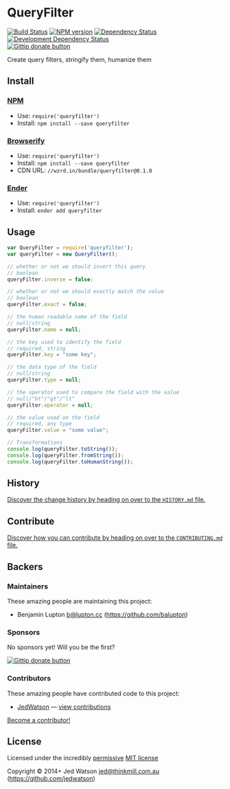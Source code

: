 
<!-- TITLE/ -->

# QueryFilter

<!-- /TITLE -->


<!-- BADGES/ -->

[![Build Status](http://img.shields.io/travis-ci/keystonejs/queryfilter.png?branch=master)](http://travis-ci.org/keystonejs/queryfilter "Check this project's build status on TravisCI")
[![NPM version](http://badge.fury.io/js/queryfilter.png)](https://npmjs.org/package/queryfilter "View this project on NPM")
[![Dependency Status](https://david-dm.org/keystonejs/queryfilter.png?theme=shields.io)](https://david-dm.org/keystonejs/queryfilter)
[![Development Dependency Status](https://david-dm.org/keystonejs/queryfilter/dev-status.png?theme=shields.io)](https://david-dm.org/keystonejs/queryfilter#info=devDependencies)<br/>
[![Gittip donate button](http://img.shields.io/gittip/keystonejs.png)](https://www.gittip.com/keystonejs/ "Donate weekly to this project using Gittip")

<!-- /BADGES -->


<!-- DESCRIPTION/ -->

Create query filters, stringify them, humanize them

<!-- /DESCRIPTION -->


<!-- INSTALL/ -->

## Install

### [NPM](http://npmjs.org/)
- Use: `require('queryfilter')`
- Install: `npm install --save queryfilter`

### [Browserify](http://browserify.org/)
- Use: `require('queryfilter')`
- Install: `npm install --save queryfilter`
- CDN URL: `//wzrd.in/bundle/queryfilter@0.1.0`

### [Ender](http://ender.jit.su/)
- Use: `require('queryfilter')`
- Install: `ender add queryfilter`

<!-- /INSTALL -->


## Usage

``` javascript
var QueryFilter = require('queryfilter');
var queryFilter = new QueryFilter();

// whether or not we should invert this query
// boolean
queryFilter.inverse = false;

// whether or not we should exactly match the value
// boolean
queryFilter.exact = false;

// the human readable name of the field
// null/string
queryFilter.name = null;

// the key used to identify the field
// required, string
queryFilter.key = "some key";

// the data type of the field
// null/string
queryFilter.type = null;

// the operator used to compare the field with the value
// null/"bt"/"gt"/"lt"
queryFilter.operator = null;

// the value used on the field
// required, any type
queryFilter.value = "some value";

// Transformations
console.log(queryFilter.toString());
console.log(queryFilter.fromString());
console.log(queryFilter.toHumanString());
```

<!-- HISTORY/ -->

## History
[Discover the change history by heading on over to the `HISTORY.md` file.](https://github.com/keystonejs/queryfilter/blob/master/HISTORY.md#files)

<!-- /HISTORY -->


<!-- CONTRIBUTE/ -->

## Contribute

[Discover how you can contribute by heading on over to the `CONTRIBUTING.md` file.](https://github.com/keystonejs/queryfilter/blob/master/CONTRIBUTING.md#files)

<!-- /CONTRIBUTE -->


<!-- BACKERS/ -->

## Backers

### Maintainers

These amazing people are maintaining this project:

- Benjamin Lupton <b@lupton.cc> (https://github.com/balupton)

### Sponsors

No sponsors yet! Will you be the first?

[![Gittip donate button](http://img.shields.io/gittip/keystonejs.png)](https://www.gittip.com/keystonejs/ "Donate weekly to this project using Gittip")

### Contributors

These amazing people have contributed code to this project:

- [JedWatson](https://github.com/JedWatson) — [view contributions](https://github.com/keystonejs/queryfilter/commits?author=JedWatson)

[Become a contributor!](https://github.com/keystonejs/queryfilter/blob/master/CONTRIBUTING.md#files)

<!-- /BACKERS -->


<!-- LICENSE/ -->

## License

Licensed under the incredibly [permissive](http://en.wikipedia.org/wiki/Permissive_free_software_licence) [MIT license](http://creativecommons.org/licenses/MIT/)

Copyright &copy; 2014+ Jed Watson <jed@thinkmill.com.au> (https://github.com/jedwatson)

<!-- /LICENSE -->


